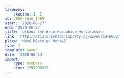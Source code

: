 ```yaml
---
taxonomy:
    skupina: {  }
id: 2020-race_1469
start: '2020-06-27'
end: '2020-06-27'
title: 'Utkání TSM Brno-Pardubice-HK-Valašsko'
link: 'http://oris.orientacnisporty.cz/Zavod?id=6002'
place: 'Nové Město na Moravě'
type: Z
template: zavod
date: '2020-06-13'
import:
    type: members
    time: 1591999202
---
```

